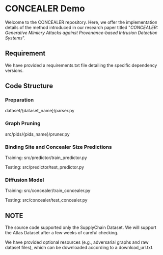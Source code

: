 # CONCEALER Demo
Welcome to the CONCEALER repository. Here, we offer the implementation details of the method introduced in our research paper titled "_CONCEALER: Generative Mimicry Attacks against Provenance-based Intrusion Detection Systems_".

## Requirement
We have provided a requirements.txt file detailing the specific dependency versions.

## Code Structure

### Preparation
dataset/{dataset_name}/parser.py

### Graph Pruning
src/pids/{pids_name}/pruner.py

### Binding Site and Concealer Size Predictions
Training:  src/predictor/train_predictor.py

Testing:   src/predictor/test_predictor.py

### Diffusion Model
Training:  src/concealer/train_concealer.py

Testing:   src/concealer/test_concealer.py

## NOTE
The source code supported only the SupplyChain Dataset. We will support the Atlas Dataset after a few weeks of careful checking.

We have provided optional resources (e.g., adversarial graphs and raw dataset files), which can be downloaded according to a download_url.txt.